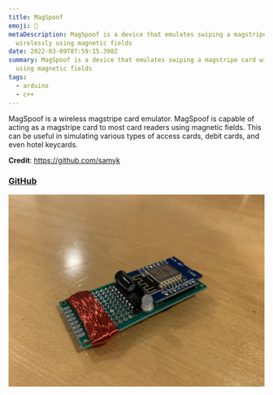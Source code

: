 ```yaml
---
title: MagSpoof
emoji: 🧲
metaDescription: MagSpoof is a device that emulates swiping a magstripe card
  wirelessly using magnetic fields
date: 2022-03-09T07:59:15.398Z
summary: MagSpoof is a device that emulates swiping a magstripe card wirelessly
  using magnetic fields
tags:
  - arduino
  - c++
---
```

MagSpoof is a wireless magstripe card emulator. MagSpoof is capable of acting as a magstripe card to most card readers using magnetic fields. This can be useful in simulating various types of access cards, debit cards, and even hotel keycards.

**C﻿redit**: <https://github.com/samyk>

### [GitHub](https://github.com/shiv213/MagSpoof)

![magspoof](/static/img/soldered.jpg "magspoof")